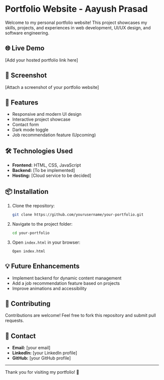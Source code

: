 # Portfolio Website - Aayush Prasad

Welcome to my personal portfolio website! This project showcases my skills, projects, and experiences in web development, UI/UX design, and software engineering.

## 🌐 Live Demo
[Add your hosted portfolio link here]

## 📸 Screenshot
[Attach a screenshot of your portfolio website]

## 🚀 Features
- Responsive and modern UI design
- Interactive project showcase
- Contact form
- Dark mode toggle
- Job recommendation feature (Upcoming)

## 🛠️ Technologies Used
- **Frontend:** HTML, CSS, JavaScript
- **Backend:** [To be implemented]
- **Hosting:** [Cloud service to be decided]

## 📦 Installation
1. Clone the repository:
   ```bash
   git clone https://github.com/yourusername/your-portfolio.git
   ```
2. Navigate to the project folder:
   ```bash
   cd your-portfolio
   ```
3. Open `index.html` in your browser:
   ```
   Open index.html
   ```

## 💡 Future Enhancements
- Implement backend for dynamic content management
- Add a job recommendation feature based on projects
- Improve animations and accessibility

## 🤝 Contributing
Contributions are welcome! Feel free to fork this repository and submit pull requests.

## 📩 Contact
- **Email:** [your email]
- **LinkedIn:** [your LinkedIn profile]
- **GitHub:** [your GitHub profile]

---
Thank you for visiting my portfolio! 🚀